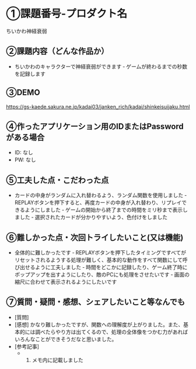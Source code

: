 # ①課題番号-プロダクト名

ちいかわ神経衰弱

## ②課題内容（どんな作品か）

- ちいかわのキャラクターで神経衰弱ができます
‐ ゲームが終わるまでの秒数を記録します

## ③DEMO

https://gs-kaede.sakura.ne.jp/kadai03/janken_rich/kadai/shinkeisuijaku.html

## ④作ったアプリケーション用のIDまたはPasswordがある場合

- ID: なし
- PW: なし

## ⑤工夫した点・こだわった点

- カードの中身がランダムに入れ替わるよう、ランダム関数を使用しました
‐ REPLAYボタンを押下すると、再度カードの中身が入れ替わり、リプレイできるようにしました
‐ ゲームの開始から終了までの時間をミリ秒まで表示しました
‐ 選択されたカードが分かりやすいよう、色付けをしました

## ⑥難しかった点・次回トライしたいこと(又は機能)

- 全体的に難しかったです
‐ REPLAYボタンを押下したタイミングですべてがリセットされるようする処理が難しく、基本的な動作をすべて関数にして呼び出せるように工夫しました
‐ 時間をどこかに記録したり、ゲーム終了時にポップアップを出すようにしたり、敵のPCにも処理をさせたいです
‐ 画面の縮尺に合わせて表示されるようにしたいです


## ⑦質問・疑問・感想、シェアしたいこと等なんでも

- [質問]
- [感想]
かなり難しかったですが、関数への理解度が上がりました。また、基本的には調べたらやり方は出てくるので、処理の全体像をつかむ力があればいろんなことができそうだなと思いました。
- [参考記事]
  - 1. メモ内に記載しました
